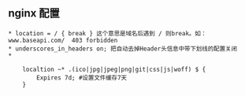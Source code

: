 ## nginx 配置
    * location = / { break } 这个意思是域名后遇到 / 则break。如：www.baseapi.com/  403 forbidden
    * underscores_in_headers on; 把自动去掉Header头信息中带下划线的配置关闭
	* 
````
	localtion ~* .(ico|jpg|jpeg|png|git|css|js|woff) $ {
		Expires 7d; #设置文件缓存7天
	}
````